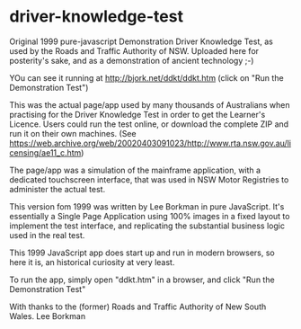 # driver-knowledge-test
Original 1999 pure-javascript Demonstration Driver Knowledge Test, as used by the Roads and Traffic Authority of NSW. Uploaded here for posterity's sake, and as a demonstration of ancient technology ;-)

YOu can see it running at http://bjork.net/ddkt/ddkt.htm (click on "Run the Demonstration Test")

This was the actual page/app used by many thousands of Australians when practising for the Driver Knowledge Test in order to get the Learner's Licence. Users could run the test online, or download the complete ZIP and run it on their own machines. (See https://web.archive.org/web/20020403091023/http://www.rta.nsw.gov.au/licensing/ae11_c.htm)

The page/app was a simulation of the mainframe application, with a dedicated touchscreen interface, that was used in NSW Motor Registries to administer the actual test.

This version fom 1999 was written by Lee Borkman in pure JavaScript. It's essentially a Single Page Application using 100% images in a fixed layout to implement the test interface, and replicating the substantial business logic used in the real test.

This 1999 JavaScript app does start up and run in modern browsers, so here it is, an historical curiosity at very least.

To run the app, simply open "ddkt.htm" in  a browser, and click "Run the Demonstration Test"

With thanks to the (former) Roads and Traffic Authority of New South Wales.
Lee Borkman


